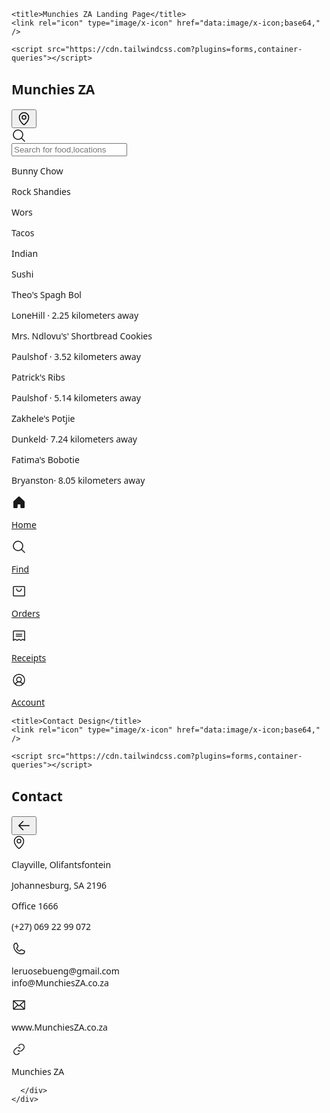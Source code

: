 <html>
  <head>
    <link rel="preconnect" href="https://fonts.gstatic.com/" crossorigin="" />
    <link
      rel="stylesheet"
      as="style"
      onload="this.rel='stylesheet'"
      href="https://fonts.googleapis.com/css2?display=swap&amp;family=Noto+Sans:wght@400;500;700;900&amp;family=Space+Grotesk:wght@400;500;700"
    />

    <title>Munchies ZA Landing Page</title>
    <link rel="icon" type="image/x-icon" href="data:image/x-icon;base64," />

    <script src="https://cdn.tailwindcss.com?plugins=forms,container-queries"></script>
  </head>
  <body>
    <div
      class="relative flex size-full min-h-screen flex-col bg-[#F9FAFA] justify-between group/design-root overflow-x-hidden"
      style='font-family: "Space Grotesk", "Noto Sans", sans-serif;'
    >
      <div>
        <div class="flex items-center bg-[#F9FAFA] p-4 pb-2 justify-between">
          <h2 class="text-[#1C1D22] text-lg font-bold leading-tight tracking-[-0.015em] flex-1 text-center pl-12">Munchies ZA
          </h2>
          <div class="flex w-12 items-center justify-end">
            <button
              class="flex max-w-[480px] cursor-pointer items-center justify-center overflow-hidden rounded-xl h-12 bg-transparent text-[#1C1D22] gap-2 text-base font-bold leading-normal tracking-[0.015em] min-w-0 p-0"
            >
              <div class="text-[#1C1D22]" data-icon="MapPin" data-size="24px" data-weight="regular">
                <svg xmlns="http://www.w3.org/2000/svg" width="24px" height="24px" fill="currentColor" viewBox="0 0 256 256">
                  <path
                    d="M128,64a40,40,0,1,0,40,40A40,40,0,0,0,128,64Zm0,64a24,24,0,1,1,24-24A24,24,0,0,1,128,128Zm0-112a88.1,88.1,0,0,0-88,88c0,31.4,14.51,64.68,42,96.25a254.19,254.19,0,0,0,41.45,38.3,8,8,0,0,0,9.18,0A254.19,254.19,0,0,0,174,200.25c27.45-31.57,42-64.85,42-96.25A88.1,88.1,0,0,0,128,16Zm0,206c-16.53-13-72-60.75-72-118a72,72,0,0,1,144,0C200,161.23,144.53,209,128,222Z"
                  ></path>
                </svg>
              </div>
            </button>
          </div>
        </div>
        <div class="px-4 py-3">
          <label class="flex flex-col min-w-40 h-12 w-full">
            <div class="flex w-full flex-1 items-stretch rounded-xl h-full">
              <div
                class="text-[#3C3F4A] flex border-none bg-[#EEEFF2] items-center justify-center pl-4 rounded-l-xl border-r-0"
                data-icon="MagnifyingGlass"
                data-size="24px"
                data-weight="regular"
              >
                <svg xmlns="http://www.w3.org/2000/svg" width="24px" height="24px" fill="currentColor" viewBox="0 0 256 256">
                  <path d="M229.66,218.34l-50.07-50.06a88.11,88.11,0,1,0-11.31,11.31l50.06,50.07a8,8,0,0,0,11.32-11.32ZM40,112a72,72,0,1,1,72,72A72.08,72.08,0,0,1,40,112Z"></path>
                </svg>
              </div>
              <input
                placeholder="Search for food,locations"
                class="form-input flex w-full min-w-0 flex-1 resize-none overflow-hidden rounded-xl text-[#1C1D22] focus:outline-0 focus:ring-0 border-none bg-[#EEEFF2] focus:border-none h-full placeholder:text-[#3C3F4A] px-4 rounded-l-none border-l-0 pl-2 text-base font-normal leading-normal"
                value=""
              />
            </div>
          </label>
        </div>
        <div class="flex gap-3 p-3 overflow-x-hidden">
          <div class="flex h-8 shrink-0 items-center justify-center gap-x-2 rounded-xl bg-[#EEEFF2] pl-4 pr-4">
            <p class="text-[#1C1D22] text-sm font-medium leading-normal">Bunny Chow</p>
          </div>
          <div class="flex h-8 shrink-0 items-center justify-center gap-x-2 rounded-xl bg-[#EEEFF2] pl-4 pr-4">
            <p class="text-[#1C1D22] text-sm font-medium leading-normal">Rock Shandies</p>
          </div>
          <div class="flex h-8 shrink-0 items-center justify-center gap-x-2 rounded-xl bg-[#EEEFF2] pl-4 pr-4">
            <p class="text-[#1C1D22] text-sm font-medium leading-normal">Wors</p>
          </div>
          <div class="flex h-8 shrink-0 items-center justify-center gap-x-2 rounded-xl bg-[#EEEFF2] pl-4 pr-4">
            <p class="text-[#1C1D22] text-sm font-medium leading-normal">Tacos</p>
          </div>
          <div class="flex h-8 shrink-0 items-center justify-center gap-x-2 rounded-xl bg-[#EEEFF2] pl-4 pr-4">
            <p class="text-[#1C1D22] text-sm font-medium leading-normal">Indian</p>
          </div>
          <div class="flex h-8 shrink-0 items-center justify-center gap-x-2 rounded-xl bg-[#EEEFF2] pl-4 pr-4">
            <p class="text-[#1C1D22] text-sm font-medium leading-normal">Sushi</p>
          </div>
        </div>
        <div class="p-4 @container">
          <div class="flex flex-col items-stretch justify-start rounded-xl @xl:flex-row @xl:items-start">
            <div
              class="w-full bg-center bg-no-repeat aspect-video bg-cover rounded-xl"
              style='background-image: url("https://i.postimg.cc/PxB9bSrL/Spaghetti-Bolognese-tall-FS-0204-531x720.webp");'
            ></div>
            <div class="flex w-full min-w-72 grow flex-col items-stretch justify-center gap-1 py-4 @xl:px-4">
              <p class="text-[#1C1D22] text-lg font-bold leading-tight tracking-[-0.015em]">Theo's Spagh Bol</p>
              <div class="flex items-end gap-3 justify-between"><p class="text-[#3C3F4A] text-base font-normal leading-normal">LoneHill · 2.25 kilometers away</p></div>
            </div>
          </div>
        </div>
        <div class="p-4 @container">
          <div class="flex flex-col items-stretch justify-start rounded-xl @xl:flex-row @xl:items-start">
            <div
              class="w-full bg-center bg-no-repeat aspect-video bg-cover rounded-xl"
              style='background-image: url("https://i.postimg.cc/TPZvQdtY/Whipped-Shortbread-EXPS-HCBZ24-2523-MD-P2-06-04-1b.webp");'
            ></div>
            <div class="flex w-full min-w-72 grow flex-col items-stretch justify-center gap-1 py-4 @xl:px-4">
              <p class="text-[#1C1D22] text-lg font-bold leading-tight tracking-[-0.015em]">Mrs. Ndlovu's' Shortbread Cookies</p>
              <div class="flex items-end gap-3 justify-between"><p class="text-[#3C3F4A] text-base font-normal leading-normal">Paulshof · 3.52 kilometers away</p></div>
            </div>
          </div>
        </div>
        <div class="p-4 @container">
          <div class="flex flex-col items-stretch justify-start rounded-xl @xl:flex-row @xl:items-start">
            <div
              class="w-full bg-center bg-no-repeat aspect-video bg-cover rounded-xl"
              style='background-image: url("https://i.postimg.cc/KYV3NTXk/oven-baked-baby-back-ribs-beauty-332-preview-34579f7f15ed4548ae3bb5b2048aab60.jpg");'
            ></div>
            <div class="flex w-full min-w-72 grow flex-col items-stretch justify-center gap-1 py-4 @xl:px-4">
              <p class="text-[#1C1D22] text-lg font-bold leading-tight tracking-[-0.015em]">Patrick's Ribs</p>
              <div class="flex items-end gap-3 justify-between"><p class="text-[#3C3F4A] text-base font-normal leading-normal"> Paulshof · 5.14 kilometers away</p></div>
            </div>
          </div>
        </div>
        <div class="p-4 @container">
          <div class="flex flex-col items-stretch justify-start rounded-xl @xl:flex-row @xl:items-start">
            <div
              class="w-full bg-center bg-no-repeat aspect-video bg-cover rounded-xl"
              style='background-image: url("https://i.postimg.cc/BZ5ydch0/potjiekos-500x.jpg");'
            ></div>
            <div class="flex w-full min-w-72 grow flex-col items-stretch justify-center gap-1 py-4 @xl:px-4">
              <p class="text-[#1C1D22] text-lg font-bold leading-tight tracking-[-0.015em]">Zakhele's Potjie </p>
              <div class="flex items-end gap-3 justify-between"><p class="text-[#3C3F4A] text-base font-normal leading-normal">Dunkeld· 7.24 kilometers away</p></div>
            </div>
          </div>
        </div>
        <div class="p-4 @container">
          <div class="flex flex-col items-stretch justify-start rounded-xl @xl:flex-row @xl:items-start">
            <div
              class="w-full bg-center bg-no-repeat aspect-video bg-cover rounded-xl"
              style='background-image: url("https://i.postimg.cc/j5t2v4gj/2021-02-9-Bobote-0101.jpg");'
            ></div>
            <div class="flex w-full min-w-72 grow flex-col items-stretch justify-center gap-1 py-4 @xl:px-4">
              <p class="text-[#1C1D22] text-lg font-bold leading-tight tracking-[-0.015em]">Fatima's Bobotie</p>
              <div class="flex items-end gap-3 justify-between"><p class="text-[#3C3F4A] text-base font-normal leading-normal">Bryanston· 8.05 kilometers away</p></div>
            </div>
          </div>
        </div>
      </div>
      <div>
        <div class="flex gap-2 border-t border-[#EEEFF2] bg-[#FFFFFF] px-4 pb-3 pt-2">
          <a class="just flex flex-1 flex-col items-center justify-end gap-1 rounded-full text-[#1C1D22]" href="#">
            <div class="text-[#1C1D22] flex h-8 items-center justify-center" data-icon="House" data-size="24px" data-weight="fill">
              <svg xmlns="http://www.w3.org/2000/svg" width="24px" height="24px" fill="currentColor" viewBox="0 0 256 256">
                <path
                  d="M224,115.55V208a16,16,0,0,1-16,16H168a16,16,0,0,1-16-16V168a8,8,0,0,0-8-8H112a8,8,0,0,0-8,8v40a16,16,0,0,1-16,16H48a16,16,0,0,1-16-16V115.55a16,16,0,0,1,5.17-11.78l80-75.48.11-.11a16,16,0,0,1,21.53,0,1.14,1.14,0,0,0,.11.11l80,75.48A16,16,0,0,1,224,115.55Z"
                ></path>
              </svg>
            </div>
            <p class="text-[#1C1D22] text-xs font-medium leading-normal tracking-[0.015em]">Home</p>
          </a>
          <a class="just flex flex-1 flex-col items-center justify-end gap-1 text-[#3C3F4A]" href="#">
            <div class="text-[#3C3F4A] flex h-8 items-center justify-center" data-icon="MagnifyingGlass" data-size="24px" data-weight="regular">
              <svg xmlns="http://www.w3.org/2000/svg" width="24px" height="24px" fill="currentColor" viewBox="0 0 256 256">
                <path d="M229.66,218.34l-50.07-50.06a88.11,88.11,0,1,0-11.31,11.31l50.06,50.07a8,8,0,0,0,11.32-11.32ZM40,112a72,72,0,1,1,72,72A72.08,72.08,0,0,1,40,112Z"></path>
              </svg>
            </div>
            <p class="text-[#3C3F4A] text-xs font-medium leading-normal tracking-[0.015em]">Find</p>
          </a>
          <a class="just flex flex-1 flex-col items-center justify-end gap-1 text-[#3C3F4A]" href="#">
            <div class="text-[#3C3F4A] flex h-8 items-center justify-center" data-icon="ShoppingBag" data-size="24px" data-weight="regular">
              <svg xmlns="http://www.w3.org/2000/svg" width="24px" height="24px" fill="currentColor" viewBox="0 0 256 256">
                <path
                  d="M216,40H40A16,16,0,0,0,24,56V200a16,16,0,0,0,16,16H216a16,16,0,0,0,16-16V56A16,16,0,0,0,216,40Zm0,160H40V56H216V200ZM176,88a48,48,0,0,1-96,0,8,8,0,0,1,16,0,32,32,0,0,0,64,0,8,8,0,0,1,16,0Z"
                ></path>
              </svg>
            </div>
            <p class="text-[#3C3F4A] text-xs font-medium leading-normal tracking-[0.015em]">Orders</p>
          </a>
          <a class="just flex flex-1 flex-col items-center justify-end gap-1 text-[#3C3F4A]" href="#">
            <div class="text-[#3C3F4A] flex h-8 items-center justify-center" data-icon="Receipt" data-size="24px" data-weight="regular">
              <svg xmlns="http://www.w3.org/2000/svg" width="24px" height="24px" fill="currentColor" viewBox="0 0 256 256">
                <path
                  d="M72,104a8,8,0,0,1,8-8h96a8,8,0,0,1,0,16H80A8,8,0,0,1,72,104Zm8,40h96a8,8,0,0,0,0-16H80a8,8,0,0,0,0,16ZM232,56V208a8,8,0,0,1-11.58,7.15L192,200.94l-28.42,14.21a8,8,0,0,1-7.16,0L128,200.94,99.58,215.15a8,8,0,0,1-7.16,0L64,200.94,35.58,215.15A8,8,0,0,1,24,208V56A16,16,0,0,1,40,40H216A16,16,0,0,1,232,56Zm-16,0H40V195.06l20.42-10.22a8,8,0,0,1,7.16,0L96,199.06l28.42-14.22a8,8,0,0,1,7.16,0L160,199.06l28.42-14.22a8,8,0,0,1,7.16,0L216,195.06Z"
                ></path>
              </svg>
            </div>
            <p class="text-[#3C3F4A] text-xs font-medium leading-normal tracking-[0.015em]">Receipts</p>
          </a>
          <a class="just flex flex-1 flex-col items-center justify-end gap-1 text-[#3C3F4A]" href="#">
            <div class="text-[#3C3F4A] flex h-8 items-center justify-center" data-icon="UserCircle" data-size="24px" data-weight="regular">
              <svg xmlns="http://www.w3.org/2000/svg" width="24px" height="24px" fill="currentColor" viewBox="0 0 256 256">
                <path
                  d="M128,24A104,104,0,1,0,232,128,104.11,104.11,0,0,0,128,24ZM74.08,197.5a64,64,0,0,1,107.84,0,87.83,87.83,0,0,1-107.84,0ZM96,120a32,32,0,1,1,32,32A32,32,0,0,1,96,120Zm97.76,66.41a79.66,79.66,0,0,0-36.06-28.75,48,48,0,1,0-59.4,0,79.66,79.66,0,0,0-36.06,28.75,88,88,0,1,1,131.52,0Z"
                ></path>
              </svg>
            </div>
            <p class="text-[#3C3F4A] text-xs font-medium leading-normal tracking-[0.015em]">Account</p>
          </a>
        </div>
        <div class="h-5 bg-[#FFFFFF]"></div>
      </div>
    </div>
  </body>
<body>
    <link rel="preconnect" href="https://fonts.gstatic.com/" crossorigin="" />
    <link
      rel="stylesheet"
      as="style"
      onload="this.rel='stylesheet'"
      href="https://fonts.googleapis.com/css2?display=swap&amp;family=Noto+Sans%3Awght%40400%3B500%3B700%3B900&amp;family=Public+Sans%3Awght%40400%3B500%3B700%3B900"
    />

    <title>Contact Design</title>
    <link rel="icon" type="image/x-icon" href="data:image/x-icon;base64," />

    <script src="https://cdn.tailwindcss.com?plugins=forms,container-queries"></script>
  
  <body>
    <div
      class="relative flex size-full min-h-screen flex-col bg-slate-50 justify-between group/design-root overflow-x-hidden"
      style='font-family: "Public Sans", "Noto Sans", sans-serif;'
    >
      <div>
        <div class="flex items-center bg-slate-50 p-4 pb-2 justify-between">
          <h2 class="text-[#0e141b] text-lg font-bold leading-tight tracking-[-0.015em] flex-1 text-center pl-12">Contact</h2>
          <div class="flex w-12 items-center justify-end">
            <button
              class="flex max-w-[480px] cursor-pointer items-center justify-center overflow-hidden rounded-xl h-12 bg-transparent text-[#0e141b] gap-2 text-base font-bold leading-normal tracking-[0.015em] min-w-0 p-0"
            >
              <div class="text-[#0e141b]" data-icon="ArrowLeft" data-size="24px" data-weight="regular">
                <svg xmlns="http://www.w3.org/2000/svg" width="24px" height="24px" fill="currentColor" viewBox="0 0 256 256">
                  <path
                    d="M224,128a8,8,0,0,1-8,8H59.31l58.35,58.34a8,8,0,0,1-11.32,11.32l-72-72a8,8,0,0,1,0-11.32l72-72a8,8,0,0,1,11.32,11.32L59.31,120H216A8,8,0,0,1,224,128Z"
                  ></path>
                </svg>
              </div>
            </button>
          </div>
        </div>
        <div class="flex gap-4 bg-slate-50 px-4 py-3">
          <div class="text-[#0e141b] flex items-center justify-center rounded-lg bg-[#e7edf3] shrink-0 size-12" data-icon="MapPin" data-size="24px" data-weight="regular">
            <svg xmlns="http://www.w3.org/2000/svg" width="24px" height="24px" fill="currentColor" viewBox="0 0 256 256">
              <path
                d="M128,64a40,40,0,1,0,40,40A40,40,0,0,0,128,64Zm0,64a24,24,0,1,1,24-24A24,24,0,0,1,128,128Zm0-112a88.1,88.1,0,0,0-88,88c0,31.4,14.51,64.68,42,96.25a254.19,254.19,0,0,0,41.45,38.3,8,8,0,0,0,9.18,0A254.19,254.19,0,0,0,174,200.25c27.45-31.57,42-64.85,42-96.25A88.1,88.1,0,0,0,128,16Zm0,206c-16.53-13-72-60.75-72-118a72,72,0,0,1,144,0C200,161.23,144.53,209,128,222Z"
              ></path>
            </svg>
          </div>
          <div class="flex flex-1 flex-col justify-center">
            <p class="text-[#0e141b] text-base font-medium leading-normal">Clayville, Olifantsfontein</p>
            <p class="text-[#4e7397] text-sm font-normal leading-normal">Johannesburg, SA  2196</p>
            <p class="text-[#4e7397] text-sm font-normal leading-normal">Office 1666</p>
          </div>
        </div>
        <div class="flex items-center gap-4 bg-slate-50 px-4 min-h-14 justify-between">
          <p class="text-[#0e141b] text-base font-normal leading-normal flex-1 truncate">(+27)  069 22 99 072 </p>
          <div class="shrink-0">
            <div class="text-[#0e141b] flex size-7 items-center justify-center" data-icon="Phone" data-size="24px" data-weight="regular">
              <svg xmlns="http://www.w3.org/2000/svg" width="24px" height="24px" fill="currentColor" viewBox="0 0 256 256">
                <path
                  d="M222.37,158.46l-47.11-21.11-.13-.06a16,16,0,0,0-15.17,1.4,8.12,8.12,0,0,0-.75.56L134.87,160c-15.42-7.49-31.34-23.29-38.83-38.51l20.78-24.71c.2-.25.39-.5.57-.77a16,16,0,0,0,1.32-15.06l0-.12L97.54,33.64a16,16,0,0,0-16.62-9.52A56.26,56.26,0,0,0,32,80c0,79.4,64.6,144,144,144a56.26,56.26,0,0,0,55.88-48.92A16,16,0,0,0,222.37,158.46ZM176,208A128.14,128.14,0,0,1,48,80,40.2,40.2,0,0,1,82.87,40a.61.61,0,0,0,0,.12l21,47L83.2,111.86a6.13,6.13,0,0,0-.57.77,16,16,0,0,0-1,15.7c9.06,18.53,27.73,37.06,46.46,46.11a16,16,0,0,0,15.75-1.14,8.44,8.44,0,0,0,.74-.56L168.89,152l47,21.05h0s.08,0,.11,0A40.21,40.21,0,0,1,176,208Z"
                ></path>
              </svg>
            </div>
          </div>
        </div>
        <div class="flex items-center gap-4 bg-slate-50 px-4 min-h-14 justify-between">
          <p class="text-[#0e141b] text-base font-normal leading-normal flex-1 truncate">leruosebueng@gmail.com <br> info@MunchiesZA.co.za
          </p>
          <div class="shrink-0">
            <div class="text-[#0e141b] flex size-7 items-center justify-center" data-icon="Envelope" data-size="24px" data-weight="regular">
              <svg xmlns="http://www.w3.org/2000/svg" width="24px" height="24px" fill="currentColor" viewBox="0 0 256 256">
                <path
                  d="M224,48H32a8,8,0,0,0-8,8V192a16,16,0,0,0,16,16H216a16,16,0,0,0,16-16V56A8,8,0,0,0,224,48Zm-96,85.15L52.57,64H203.43ZM98.71,128,40,181.81V74.19Zm11.84,10.85,12,11.05a8,8,0,0,0,10.82,0l12-11.05,58,53.15H52.57ZM157.29,128,216,74.18V181.82Z"
                ></path>
              </svg>
            </div>
          </div>
        </div>
        <div class="flex items-center gap-4 bg-slate-50 px-4 min-h-14 justify-between">
          <p class="text-[#0e141b] text-base font-normal leading-normal flex-1 truncate">www.MunchiesZA.co.za</p>
          <div class="shrink-0">
            <div class="text-[#0e141b] flex size-7 items-center justify-center" data-icon="Link" data-size="24px" data-weight="regular">
              <svg xmlns="http://www.w3.org/2000/svg" width="24px" height="24px" fill="currentColor" viewBox="0 0 256 256">
                <path
                  d="M137.54,186.36a8,8,0,0,1,0,11.31l-9.94,10A56,56,0,0,1,48.38,128.4L72.5,104.28A56,56,0,0,1,149.31,102a8,8,0,1,1-10.64,12,40,40,0,0,0-54.85,1.63L59.7,139.72a40,40,0,0,0,56.58,56.58l9.94-9.94A8,8,0,0,1,137.54,186.36Zm70.08-138a56.08,56.08,0,0,0-79.22,0l-9.94,9.95a8,8,0,0,0,11.32,11.31l9.94-9.94a40,40,0,0,1,56.58,56.58L172.18,140.4A40,40,0,0,1,117.33,142,8,8,0,1,0,106.69,154a56,56,0,0,0,76.81-2.26l24.12-24.12A56.08,56.08,0,0,0,207.62,48.38Z"
                ></path>
              </svg>
            </div>
          </div>
        </div>
        <footer class="flex flex-col gap-6 px-5 py-10 text-center @container"><p class="text-[#4e7397] text-base font-normal leading-normal">Munchies ZA</p></footer>
     
      </div>
    </div>
  </body>
</body>
</html>

